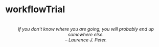 # workflowTrial
<!-- QUOTE:START -->
<p align="center"><br><i>If you don't know where you are going, you will probably end up somewhere else.</i><br><i>– Laurence J. Peter.</i><br></p>
<!-- QUOTE:END -->


